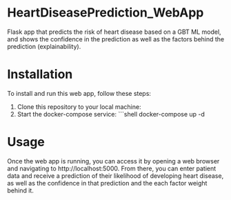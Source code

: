 # HeartDiseasePrediction_WebApp
Flask app that predicts the risk of heart disease based on a GBT ML model, and shows the confidence in the prediction as well as the factors behind the prediction (explainability).

# Installation
To install and run this web app, follow these steps:

1. Clone this repository to your local machine: 
2. Start the docker-compose service: ```shell docker-compose up -d

# Usage
Once the web app is running, you can access it by opening a web browser and navigating to http://localhost:5000. From there, you can enter patient data and receive a prediction of their likelihood of developing heart disease, as well as the confidence in that prediction and the each factor weight behind it.
